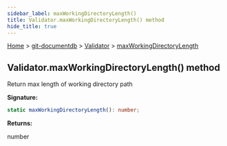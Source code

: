 ```yaml
---
sidebar_label: maxWorkingDirectoryLength()
title: Validator.maxWorkingDirectoryLength() method
hide_title: true
---
```


[Home](./index.md) &gt; [git-documentdb](./git-documentdb.md) &gt; [Validator](./git-documentdb.validator.md) &gt; [maxWorkingDirectoryLength](./git-documentdb.validator.maxworkingdirectorylength.md)

## Validator.maxWorkingDirectoryLength() method

Return max length of working directory path

<b>Signature:</b>

```typescript
static maxWorkingDirectoryLength(): number;
```
<b>Returns:</b>

number

